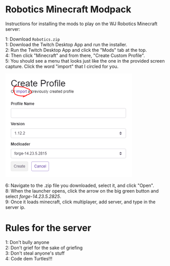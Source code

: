 # Robotics Minecraft Modpack
Instructions for installing the mods to play on the WJ Robotics Minecraft server:

1: Download `Robotics.zip`\
1: Download the Twitch Desktop App and run the installer.\
2: Run the Twitch Desktop App and click the "Mods" tab at the top.\
4: Then click "Minecraft" and from there, "Create Custom Profile".\
5: You should see a menu that looks just like the one in the provided screen capture.  Click the word "import" that I circled for you.

![Screenshot](https://github.com/Pecant-Pie/modpackhelp/blob/master/modpackimportcircle.PNG)

6: Navigate to the .zip file you downloaded, select it, and click "Open".\
8: When the launcher opens, click the arrow on the big green button and select *forge-14.23.5.2825*.\
9: Once it loads minecraft, click multiplayer, add server, and type in the server ip.

# Rules for the server
1: Don't bully anyone\
2: Don't grief for the sake of griefing\
3: Don't steal anyone's stuff\
4: Code dem Turtles!!!
